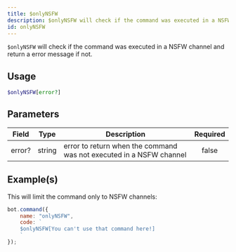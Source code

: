```yaml
---
title: $onlyNSFW
description: $onlyNSFW will check if the command was executed in a NSFW channel and return a error message if not.
id: onlyNSFW
---
```


`$onlyNSFW` will check if the command was executed in a NSFW channel and return a error message if not.

## Usage

```php
$onlyNSFW[error?]
```

## Parameters

| Field  | Type   | Description                                                         | Required |
|--------|--------|---------------------------------------------------------------------|:--------:|
| error? | string | error to return when the command was not executed in a NSFW channel |  false   |

## Example(s)

This will limit the command only to NSFW channels:

```javascript
bot.command({
    name: "onlyNSFW",
    code: `
    $onlyNSFW[You can't use that command here!]
    `
});
```